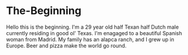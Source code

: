 # The-Beginning

Hello this is the beginning.  I'm a 29 year old half Texan half Dutch male currently residing in good ol' Texas.  I'm enagaged to a beautiful Spanish woman from Madrid.  My family has an alapca ranch, and I grew up in Europe.  Beer and pizza make the world go round.
